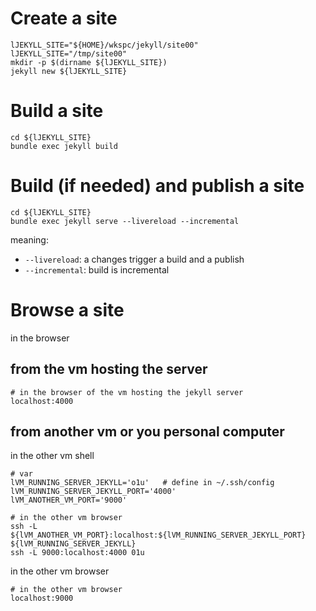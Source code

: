 ---
---



# Create a site
```shell
lJEKYLL_SITE="${HOME}/wkspc/jekyll/site00"
lJEKYLL_SITE="/tmp/site00"
mkdir -p $(dirname ${lJEKYLL_SITE})
jekyll new ${lJEKYLL_SITE} 
``` 

# Build a site
```shell
cd ${lJEKYLL_SITE}
bundle exec jekyll build
``` 

# Build (if needed) and publish a site
```shell
cd ${lJEKYLL_SITE}
bundle exec jekyll serve --livereload --incremental
``` 
meaning:
- `--livereload`:  a changes trigger a build and a publish
- `--incremental`: build is incremental


# Browse a site
in the browser
## from the vm hosting the server
```shell
# in the browser of the vm hosting the jekyll server
localhost:4000
```

## from another vm or you personal computer
in the other vm shell
```shell
# var
lVM_RUNNING_SERVER_JEKYLL='o1u'   # define in ~/.ssh/config
lVM_RUNNING_SERVER_JEKYLL_PORT='4000'
lVM_ANOTHER_VM_PORT='9000'

# in the other vm browser
ssh -L ${lVM_ANOTHER_VM_PORT}:localhost:${lVM_RUNNING_SERVER_JEKYLL_PORT} ${lVM_RUNNING_SERVER_JEKYLL}
ssh -L 9000:localhost:4000 01u

```
in the other vm browser
```shell
# in the other vm browser
localhost:9000
``` 
